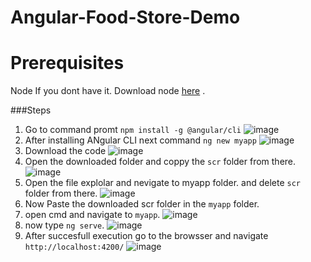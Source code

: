 # Angular-Food-Store-Demo

# Prerequisites
Node If you dont have it.
 Download node [here](https://nodejs.org/dist/)  .
 
 ###Steps
1. Go to command promt
`npm install -g @angular/cli`
![image](https://user-images.githubusercontent.com/60179170/96096165-2c684100-0eed-11eb-97b1-dc8a8887a6f9.png)
2. After installing ANgular CLI next command `ng new myapp`
![image](https://user-images.githubusercontent.com/60179170/96096454-81a45280-0eed-11eb-9169-0ecf3f2c48ea.png)
3. Download the code 
![image](https://user-images.githubusercontent.com/60179170/96096809-dba51800-0eed-11eb-975f-4cf2cb04e757.png)
 4. Open the downloaded folder and coppy the `scr` folder from there.
 ![image](https://user-images.githubusercontent.com/60179170/96097091-2de63900-0eee-11eb-9e87-853a84ae1045.png)
 5. Open the file explolar and nevigate to myapp folder. and delete `scr` folder from there.
 ![image](https://user-images.githubusercontent.com/60179170/96097091-2de63900-0eee-11eb-9e87-853a84ae1045.png)
6. Now Paste the downloaded scr folder in the `myapp` folder.
7. open cmd and navigate to `myapp`.
![image](https://user-images.githubusercontent.com/60179170/96097397-861d3b00-0eee-11eb-8d53-187ba78c3230.png)
8. now type `ng serve`.
![image](https://user-images.githubusercontent.com/60179170/96097643-d4323e80-0eee-11eb-9efc-dbc18664fcac.png)
9. After succesfull execution go to the browsser and navigate `http://localhost:4200/`
![image](https://user-images.githubusercontent.com/60179170/96097835-0cd21800-0eef-11eb-8328-1118b89c8c94.png)

 



